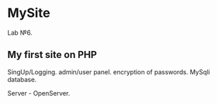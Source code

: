 # MySite
Lab №6. 

My first site on PHP
-
SingUp/Logging.
admin/user panel.
encryption of passwords.
MySqli database.

Server - OpenServer.
